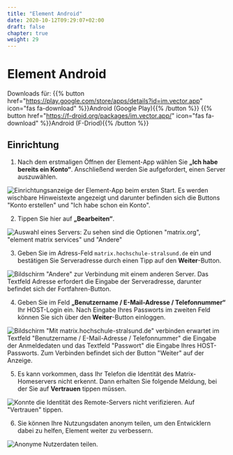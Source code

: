 ```yaml
---
title: "Element Android"
date: 2020-10-12T09:29:07+02:00
draft: false
chapter: true
weight: 29
---
```


# Element Android

Downloads für: {{% button href="https://play.google.com/store/apps/details?id=im.vector.app" icon="fas fa-download" %}}Android (Google Play){{% /button %}} {{% button href="https://f-droid.org/packages/im.vector.app/" icon="fas fa-download" %}}Android (F-Driod){{% /button %}}

## Einrichtung

1. Nach dem erstmaligen Öffnen der Element-App wählen Sie **„Ich habe bereits ein Konto“**. Anschließend werden Sie aufgefordert, einen Server auszuwählen.

![Einrichtungsanzeige der Element-App beim ersten Start. Es werden wischbare Hinweistexte angezeigt und darunter befinden sich die Buttons "Konto erstellen" und "Ich habe schon ein Konto".](/doc/images/15_Element_Android1_de.jpg?height=50vh&classes=border)

2. Tippen Sie hier auf **„Bearbeiten“**.

![Auswahl eines Servers: Zu sehen sind die Optionen "matrix.org", "element matrix services" und "Andere"](/doc/images/15_Element_Android2_de.jpg?height=50vh&classes=border)

3. Geben Sie im Adress-Feld `matrix.hochschule-stralsund.de` ein und bestätigen Sie Serveradresse durch einen Tipp auf den **Weiter**-Button.

![Bildschirm "Andere" zur Verbindung mit einem anderen Server. Das Textfeld Adresse erfordert die Eingabe der Serveradresse, darunter befindet sich der Fortfahren-Button.](/doc/images/15_Element_Android3_de.jpg?height=50vh&classes=border)

4. Geben Sie im Feld **„Benutzername / E-Mail-Adresse / Telefonnummer“** Ihr HOST-Login ein. Nach Eingabe Ihres Passworts im zweiten Feld können Sie sich über den **Weiter**-Button einloggen.

![Bildschirm "Mit matrix.hochschule-stralsund.de" verbinden erwartet im Textfeld "Benutzername / E-Mail-Adresse / Telefonnummer" die Eingabe der Anmeldedaten und das Textfeld "Passwort" die Eingabe Ihres HOST-Passworts. Zum Verbinden befindet sich der Button "Weiter" auf der Anzeige.](/doc/images/15_Element_Android4_de.jpg?height=50vh&classes=border)

5. Es kann vorkommen, dass Ihr Telefon die Identität des Matrix-Homeservers nicht erkennt. Dann erhalten Sie folgende Meldung, bei der Sie auf **Vertrauen** tippen müssen.

![Konnte die Identität des Remote-Servers nicht verifizieren. Auf "Vertrauen" tippen.](/doc/images/15_Element_Android5_de.jpg?height=50vh&classes=border)

6. Sie können Ihre Nutzungsdaten anonym teilen, um den Entwicklern dabei zu helfen, Element weiter zu verbessern.

![Anonyme Nutzerdaten teilen.](/doc/images/15_Element_Android6_de.jpg?height=50vh&classes=border)